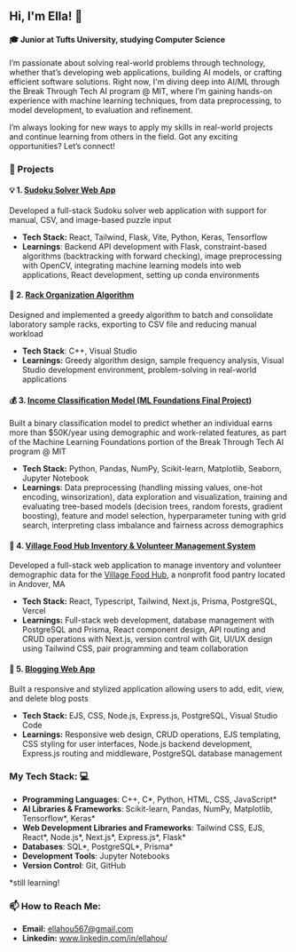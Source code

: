 ## Hi, I'm Ella! 👋
#### 🎓 Junior at Tufts University, studying Computer Science
I’m passionate about solving real-world problems through technology, whether that’s developing web applications, building AI models, or crafting efficient software solutions. Right now, I'm diving deep into AI/ML through the Break Through Tech AI program @ MIT, where I’m gaining hands-on experience with machine learning techniques, from data preprocessing, to model development, to evaluation and refinement. 

I’m always looking for new ways to apply my skills in real-world projects and continue learning from others in the field. Got any exciting opportunities? Let’s connect!

### 🚀 Projects

#### 💡 1. [Sudoku Solver Web App](https://github.com/ellayipinghou/sudoku-new)
Developed a full-stack Sudoku solver web application with support for manual, CSV, and image-based puzzle input
* **Tech Stack:** React, Tailwind, Flask, Vite, Python, Keras, Tensorflow
* **Learnings**: Backend API development with Flask, constraint-based algorithms (backtracking with forward checking), image preprocessing with OpenCV, integrating machine learning models into web applications, React development, setting up conda environments

#### 💉 2. [Rack Organization Algorithm](https://github.com/ellayipinghou/rack-algorithm)
Designed and implemented a greedy algorithm to batch and consolidate laboratory sample racks, exporting to CSV file and reducing manual workload
* **Tech Stack**: C++, Visual Studio
* **Learnings:** Greedy algorithm design, sample frequency analysis, Visual Studio development environment, problem-solving in real-world applications

#### 💰 3. [Income Classification Model (ML Foundations Final Project)](https://github.com/ellayipinghou/bttai-final-project)
Built a binary classification model to predict whether an individual earns more than $50K/year using demographic and work-related features, as part of the Machine Learning Foundations portion of the Break Through Tech AI program @ MIT
* **Tech Stack:** Python, Pandas, NumPy, Scikit-learn, Matplotlib, Seaborn, Jupyter Notebook
* **Learnings**: Data preprocessing (handling missing values, one-hot encoding, winsorization), data exploration and visualization, training and evaluating tree-based models (decision trees, random forests, gradient boosting), feature and model selection, hyperparameter tuning with grid search, interpreting class imbalance and fairness across demographics

#### 🍎 4. [Village Food Hub Inventory & Volunteer Management System](https://github.com/JumboCode/village-food-hub/tree/dev/app)
Developed a full-stack web application to manage inventory and volunteer demographic data for the [Village Food Hub](https://www.villagefoodhub.org/), a nonprofit food pantry located in Andover, MA
* **Tech Stack:** React, Typescript, Tailwind, Next.js, Prisma, PostgreSQL, Vercel
* **Learnings:** Full-stack web development, database management with PostgreSQL and Prisma, React component design, API routing and CRUD operations with Next.js, version control with Git, UI/UX design using Tailwind CSS, pair programming and team collaboration

#### 📝 5. [Blogging Web App](https://github.com/ellayipinghou/web-blog-app) 
Built a responsive and stylized application allowing users to add, edit, view, and delete blog posts
* **Tech Stack:** EJS, CSS, Node.js, Express.js, PostgreSQL, Visual Studio Code
* **Learnings:** Responsive web design, CRUD operations, EJS templating, CSS styling for user interfaces, Node.js backend development, Express.js routing and middleware, PostgreSQL database management

### My Tech Stack: 💻
* **Programming Languages**: C++, C*, Python, HTML, CSS, JavaScript*
* **AI Libraries & Frameworks**: Scikit-learn, Pandas, NumPy, Matplotlib, Tensorflow*, Keras*
* **Web Development Libraries and Frameworks**: Tailwind CSS, EJS, React*, Node.js*, Next.js*, Express.js*, Flask*
* **Databases**: SQL*, PostgreSQL*, Prisma*
* **Development Tools**: Jupyter Notebooks
* **Version Control**: Git, GitHub

\*still learning!

### 📫 How to Reach Me:
* **Email:** ellahou567@gmail.com
* **Linkedin:** www.linkedin.com/in/ellahou/


